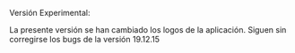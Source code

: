 Versión Experimental:

La presente versión se han cambiado los logos de la aplicación. Siguen sin corregirse los bugs de la versión 19.12.15